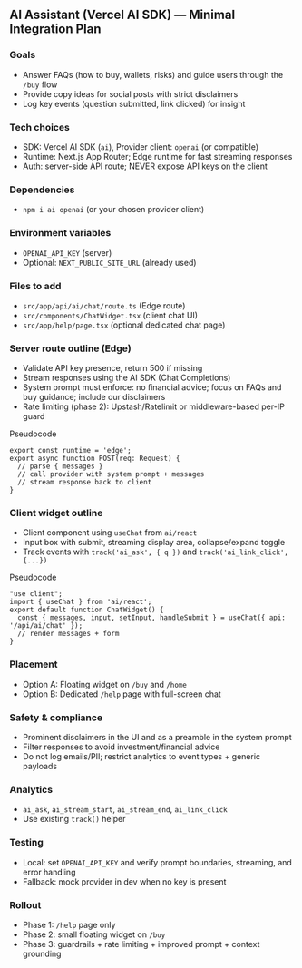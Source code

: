 ## AI Assistant (Vercel AI SDK) — Minimal Integration Plan

### Goals
- Answer FAQs (how to buy, wallets, risks) and guide users through the `/buy` flow
- Provide copy ideas for social posts with strict disclaimers
- Log key events (question submitted, link clicked) for insight

### Tech choices
- SDK: Vercel AI SDK (`ai`), Provider client: `openai` (or compatible)
- Runtime: Next.js App Router; Edge runtime for fast streaming responses
- Auth: server-side API route; NEVER expose API keys on the client

### Dependencies
- `npm i ai openai` (or your chosen provider client)

### Environment variables
- `OPENAI_API_KEY` (server)
- Optional: `NEXT_PUBLIC_SITE_URL` (already used)

### Files to add
- `src/app/api/ai/chat/route.ts` (Edge route)
- `src/components/ChatWidget.tsx` (client chat UI)
- `src/app/help/page.tsx` (optional dedicated chat page)

### Server route outline (Edge)
- Validate API key presence, return 500 if missing
- Stream responses using the AI SDK (Chat Completions)
- System prompt must enforce: no financial advice; focus on FAQs and buy guidance; include our disclaimers
- Rate limiting (phase 2): Upstash/Ratelimit or middleware-based per-IP guard

Pseudocode
```
export const runtime = 'edge';
export async function POST(req: Request) {
  // parse { messages }
  // call provider with system prompt + messages
  // stream response back to client
}
```

### Client widget outline
- Client component using `useChat` from `ai/react`
- Input box with submit, streaming display area, collapse/expand toggle
- Track events with `track('ai_ask', { q })` and `track('ai_link_click', {...})`

Pseudocode
```
"use client";
import { useChat } from 'ai/react';
export default function ChatWidget() {
  const { messages, input, setInput, handleSubmit } = useChat({ api: '/api/ai/chat' });
  // render messages + form
}
```

### Placement
- Option A: Floating widget on `/buy` and `/home`
- Option B: Dedicated `/help` page with full-screen chat

### Safety & compliance
- Prominent disclaimers in the UI and as a preamble in the system prompt
- Filter responses to avoid investment/financial advice
- Do not log emails/PII; restrict analytics to event types + generic payloads

### Analytics
- `ai_ask`, `ai_stream_start`, `ai_stream_end`, `ai_link_click`
- Use existing `track()` helper

### Testing
- Local: set `OPENAI_API_KEY` and verify prompt boundaries, streaming, and error handling
- Fallback: mock provider in dev when no key is present

### Rollout
- Phase 1: `/help` page only
- Phase 2: small floating widget on `/buy`
- Phase 3: guardrails + rate limiting + improved prompt + context grounding

